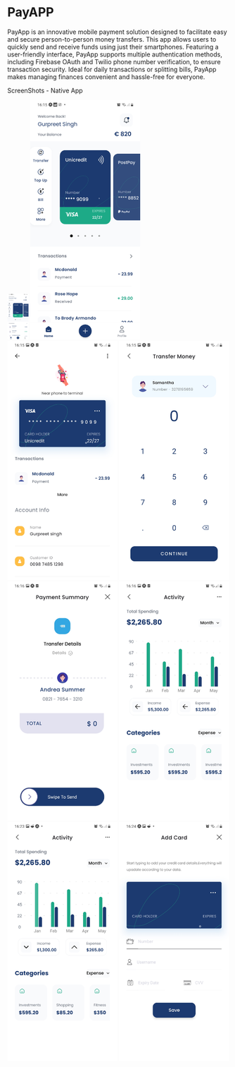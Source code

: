 # PayAPP
PayApp is an innovative mobile payment solution designed to facilitate easy and secure person-to-person money transfers. This app allows users to quickly send and receive funds using just their smartphones. Featuring a user-friendly interface, PayApp supports multiple authentication methods, including Firebase OAuth and Twilio phone number verification, to ensure transaction security. Ideal for daily transactions or splitting bills, PayApp makes managing finances convenient and hassle-free for everyone.

ScreenShots - Native App

<div>
<img src="https://github.com/gurpreet203181/PayAPP/blob/main/src/assets/screenshot/screen1.jpg" width="48">
    <img src="/src/assets/screenshot/screen1.jpg" width="250px"style="max-width: 100%;"</img> 
    <img src="/src/assets/screenshot/screen3.jpg" width="250px"style="max-width: 100%;"</img> 
    <img src="/src/assets/screenshot/screen4.jpg" width="250px"style="max-width: 100%;"</img> 
    <img src="/src/assets/screenshot/screen5.jpg" width="250px"style="max-width: 100%;"</img> 
    <img src="/src/assets/screenshot/screen6.jpg" width="250px"style="max-width: 100%;"</img> 
    <img src="/src/assets/screenshot/screen8.jpg" width="250px"style="max-width: 100%;"</img> 
    <img src="/src/assets/screenshot/screen9.jpg" width="250px"style="max-width: 100%;"</img> 
 
    
</div>
